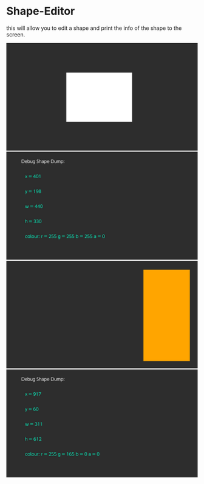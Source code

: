 # Shape-Editor

this will allow you to edit a shape and print the info of the shape to the screen.

![Img](../../images/shape-editor1.jpg)
![Img](../../images/shape-editor2.jpg)
![Img](../../images/shape-editor3.jpg)
![Img](../../images/shape-editor4.jpg)
